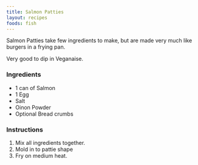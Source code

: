 ```yaml
---
title: Salmon Patties
layout: recipes
foods: fish
---
```


Salmon Patties take few ingredients to make, but are made very much like burgers in a frying pan.

Very good to dip in Veganaise.

### Ingredients
- 1 can of Salmon
- 1 Egg
- Salt
- Oinon Powder
- Optional Bread crumbs


### Instructions
1. Mix all ingredients together.
2. Mold in to pattie shape
3. Fry on medium heat.